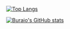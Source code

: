 [![Top Langs](https://github-readme-stats.vercel.app/api/top-langs/?username=Buraio&langs_count=9&layout=compact)](https://github.com/anuraghazra/github-readme-stats)


[![Buraio's GitHub stats](https://github-readme-stats.vercel.app/api?username=Buraio&show_icons=true&theme=dracula)](https://github.com/anuraghazra/github-readme-stats)

